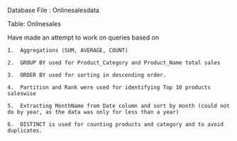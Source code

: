 Database File :   Onlinesalesdata

Table:            Onlinesales

Have made an attempt to work on queries based on 

    1.  Aggregations (SUM, AVERAGE, COUNT)

    2.  GROUP BY used for Product_Category and Product_Name total sales 

    3.  ORDER BY used for sorting in descending order.  

    4.  Partition and Rank were used for identifying Top 10 products saleswise

    5.  Extracting MonthName from Date column and sort by month (could not do by year, as the data was only for less than a year)

    6.  DISTINCT is used for counting products and category and to avoid duplicates.

    
